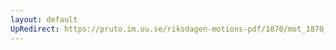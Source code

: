 ```yaml
---
layout: default
UpRedirect: https://pruto.im.uu.se/riksdagen-motions-pdf/1870/mot_1870__ak__26/mot_1870__ak__26-004.pdf
---
```

